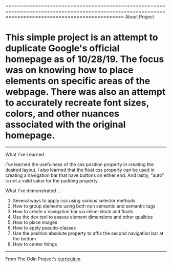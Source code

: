 ====================================================================================================================================================
About Project

This simple project is an attempt to duplicate Google's official homepage as of 10/28/19. The focus was on knowing how to place elements on specific 
areas of the webpage. There was also an attempt to accurately recreate font sizes, colors, and other nuances associated with the original homepage.
====================================================================================================================================================

****************************************************************************************************************************************************
What I've Learned

I've learned the usefulness of the css position property in creating the desired layout. I also learned that the float css property can be used
in creating a navigation bar that have buttons on either end. And lastly, "auto" is not a valid value for the padding property.

What I've demonstrated ...

1. Several ways to apply css using various selector methods
2. How to group elements using both non semantic and semantic tags
3. How to create a navigation bar via inline-block and floats
4. Use the dev tool to assess element dimensions and other qualities
5. How to place images
6. How to apply pseudo-classes
7. Use the position:absolute property to affix the second navigation bar at the bottom
8. How to center things
****************************************************************************************************************************************************

From The Odin Project's [curriculum](http://www.theodinproject.com/courses/web-development-101/lessons/html-css)
